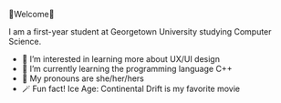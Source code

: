 💌Welcome💌

I am a first-year student at Georgetown University studying Computer Science.
- 👀 I’m interested in learning more about UX/UI design
- 🌱 I’m currently learning the programming language C++
- 💞️ My pronouns are she/her/hers
- 🪄 Fun fact! Ice Age: Continental Drift is my favorite movie

<!---
marymcm/marymcm is a ✨ special ✨ repository because its `README.md` (this file) appears on your GitHub profile.
You can click the Preview link to take a look at your changes.
--->

